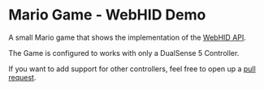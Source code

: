 # Mario Game - WebHID Demo

A small Mario game that shows the implementation of the [WebHID API](https://developer.mozilla.org/en-US/docs/Web/API/WebHID_API).

The Game is configured to works with only a DualSense 5 Controller.

If you want to add support for other controllers, feel free to open up a [pull request](https://github.com/harshil1712/webhid-demo-html/pulls).

